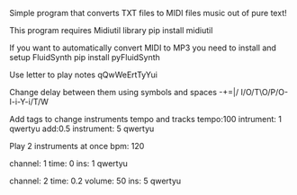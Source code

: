 Simple program that converts TXT files to MIDI files
  music out of pure text!

This program requires Midiutil library
  pip install midiutil

If you want to automatically convert MIDI to MP3 you need to install and setup FluidSynth
  pip install pyFluidSynth

Use letter to play notes 
  qQwWeErtTyYui

Change delay between them using symbols and spaces -+=\|/
  I/O/T\O/P/O-I-i-Y-i/T/W
  
Add tags to change instruments tempo and tracks
  tempo:100
  intrument: 1
  qwertyu
  add:0.5
  instrument: 5
  qwertyu
  
Play 2 instruments at once
  bpm: 120
  
  channel: 1
  time: 0
  ins: 1
  qwertyu
  
  channel: 2
  time: 0.2
  volume: 50
  ins: 5
  qwertyu
